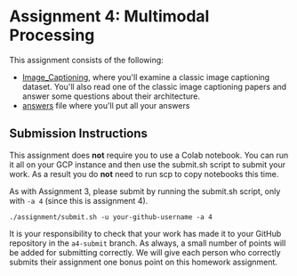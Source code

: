 # Assignment 4: Multimodal Processing

This assignment consists of the following:
* [Image_Captioning](image_captioning.ipynb), where you'll examine a classic image captioning dataset. You'll also read one of the classic image captioning papers and answer some questions about their architecture.
* [answers](answers) file where you'll put all your answers



## Submission Instructions

This assignment does **not** require you to use a Colab notebook. You can run it all on your GCP instance and then use the submit.sh script to submit your work. As a result you do **not** need to run scp to copy notebooks this time.

As with Assignment 3, please submit by running the submit.sh script, only with `-a 4` (since this is assignment 4).
```
./assignment/submit.sh -u your-github-username -a 4
```

It is your responsibility to check that your work has made it to your GitHub repository in the `a4-submit` branch.  As always, a small number of points will be added for submitting correctly.  We will give each person who correctly submits their assignment one bonus point on this homework assignment.
